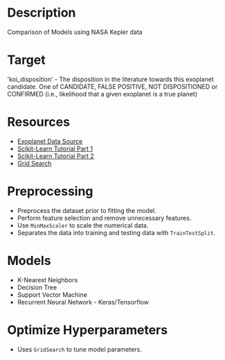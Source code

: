 # Description
Comparison of Models using NASA Kepler data


# Target
'koi_disposition' - The disposition in the literature towards this exoplanet candidate. One of CANDIDATE, FALSE POSITIVE, NOT DISPOSITIONED or CONFIRMED (i.e., likelihood that a given exoplanet is a true planet)


# Resources
* [Exoplanet Data Source](https://www.kaggle.com/nasa/kepler-exoplanet-search-results)
* [Scikit-Learn Tutorial Part 1](https://www.youtube.com/watch?v=4PXAztQtoTg)
* [Scikit-Learn Tutorial Part 2](https://www.youtube.com/watch?v=gK43gtGh49o&t=5858s)
* [Grid Search](https://scikit-learn.org/stable/modules/grid_search.html)


# Preprocessing
* Preprocess the dataset prior to fitting the model.
* Perform feature selection and remove unnecessary features.
* Use `MinMaxScaler` to scale the numerical data.
* Separates the data into training and testing data with `TrainTestSplit`.


# Models
* K-Nearest Neighbors
* Decision Tree
* Support Vector Machine
* Recurrent Neural Network - Keras/Tensorflow


# Optimize Hyperparameters
* Uses `GridSearch` to tune model parameters.
